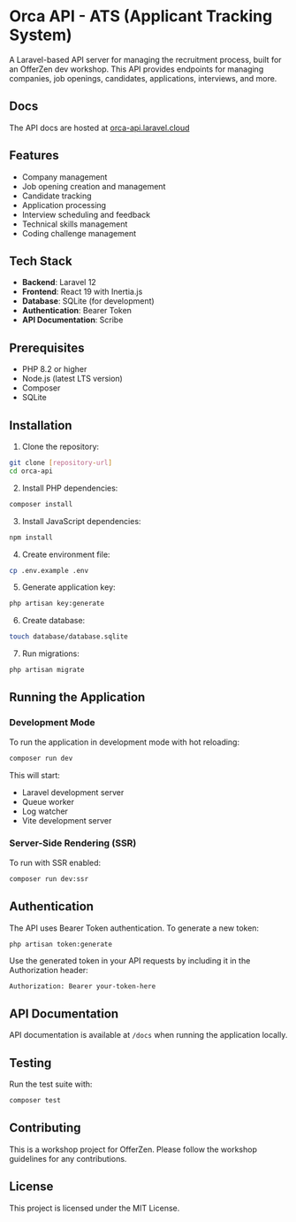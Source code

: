 # Orca API - ATS (Applicant Tracking System)

A Laravel-based API server for managing the recruitment process, built for an OfferZen dev workshop. This API provides endpoints for managing companies, job openings, candidates, applications, interviews, and more.

## Docs

The API docs are hosted at [orca-api.laravel.cloud](https://orca-api.laravel.cloud/docs)

## Features

- Company management
- Job opening creation and management
- Candidate tracking
- Application processing
- Interview scheduling and feedback
- Technical skills management
- Coding challenge management

## Tech Stack

- **Backend**: Laravel 12
- **Frontend**: React 19 with Inertia.js
- **Database**: SQLite (for development)
- **Authentication**: Bearer Token
- **API Documentation**: Scribe

## Prerequisites

- PHP 8.2 or higher
- Node.js (latest LTS version)
- Composer
- SQLite

## Installation

1. Clone the repository:
```bash
git clone [repository-url]
cd orca-api
```

2. Install PHP dependencies:
```bash
composer install
```

3. Install JavaScript dependencies:
```bash
npm install
```

4. Create environment file:
```bash
cp .env.example .env
```

5. Generate application key:
```bash
php artisan key:generate
```

6. Create database:
```bash
touch database/database.sqlite
```

7. Run migrations:
```bash
php artisan migrate
```

## Running the Application

### Development Mode

To run the application in development mode with hot reloading:

```bash
composer run dev
```

This will start:
- Laravel development server
- Queue worker
- Log watcher
- Vite development server

### Server-Side Rendering (SSR)

To run with SSR enabled:

```bash
composer run dev:ssr
```

## Authentication

The API uses Bearer Token authentication. To generate a new token:

```bash
php artisan token:generate
```

Use the generated token in your API requests by including it in the Authorization header:

```
Authorization: Bearer your-token-here
```

## API Documentation

API documentation is available at `/docs` when running the application locally.

## Testing

Run the test suite with:

```bash
composer test
```

## Contributing

This is a workshop project for OfferZen. Please follow the workshop guidelines for any contributions.

## License

This project is licensed under the MIT License. 